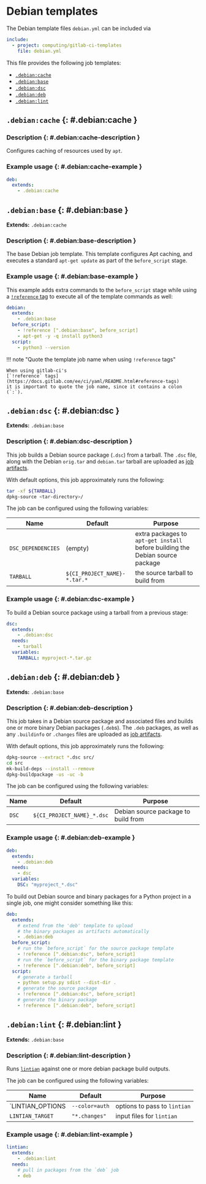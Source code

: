 # Debian templates

The Debian template files `debian.yml` can be included via

```yaml
include:
  - project: computing/gitlab-ci-templates
    file: debian.yml
```

This file provides the following job templates:

- [`.debian:cache`](#.debian:cache)
- [`.debian:base`](#.debian:base)
- [`.debian:dsc`](#.debian:dsc)
- [`.debian:deb`](#.debian:deb)
- [`.debian:lint`](#.debian:lint)

## `.debian:cache` {: #.debian:cache }

### Description {: #.debian:cache-description }

Configures caching of resources used by `apt`.

### Example usage {: #.debian:cache-example }

```yaml
deb:
  extends:
    - .debian:cache
```

## `.debian:base` {: #.debian:base }

**Extends:** `.debian:cache`

### Description {: #.debian:base-description }

The base Debian job template.
This template configures Apt caching, and executes a standard
`apt-get update` as part of the `before_script` stage.

### Example usage {: #.debian:base-example }

This example adds extra commands to the `before_script` stage while
using a
[`!reference` tag](https://docs.gitlab.com/ee/ci/yaml/README.html#reference-tags)
to execute all of the template commands as well:

```yaml
debian:
  extends:
    - .debian:base
  before_script:
    - !reference [".debian:base", before_script]
    - apt-get -y -q install python3
  script:
    - python3 --version
```

!!! note "Quote the template job name when using `!reference` tags"

    When using gitlab-ci's
    [`!reference` tags](https://docs.gitlab.com/ee/ci/yaml/README.html#reference-tags)
    it is important to quote the job name, since it contains a colon (`:`).

## `.debian:dsc` {: #.debian:dsc }

**Extends:** `.debian:base`

### Description {: #.debian:dsc-description }

This job builds a Debian source package (`.dsc`) from a tarball.
The `.dsc` file, along with the Debian `orig.tar` and `debian.tar` tarball
are uploaded as
[job artifacts](https://docs.gitlab.com/ee/ci/pipelines/job_artifacts.html).

With default options, this job approximately runs the following:

```bash
tar -xf ${TARBALL}
dpkg-source <tar-directory>/
```

The job can be configured using the following variables:

| Name               | Default                      | Purpose                                                                       |
| ------------------ | ---------------------------- | ----------------------------------------------------------------------------- |
| `DSC_DEPENDENCIES` | (empty)                      | extra packages to `apt-get install` before building the Debian source package |
| `TARBALL`          | `${CI_PROJECT_NAME}-*.tar.*` | the source tarball to build from                                              |

### Example usage {: #.debian:dsc-example }

To build a Debian source package using a tarball from a previous stage:

```yaml
dsc:
  extends:
    - .debian:dsc
  needs:
    - tarball
  variables:
    TARBALL: myproject-*.tar.gz
```

## `.debian:deb` {: #.debian:deb }

**Extends:** `.debian:base`

### Description {: #.debian:deb-description }

This job takes in a Debian source package and associated files and
builds one or more binary Debian packages (`.deb`s).
The `.deb` packages, as well as any `.buildinfo` or `.changes` files
are uploaded as
[job artifacts](https://docs.gitlab.com/ee/ci/pipelines/job_artifacts.html).

With default options, this job approximately runs the following:

```bash
dpkg-source --extract *.dsc src/
cd src
mk-build-deps --install --remove
dpkg-buildpackage -us -uc -b
```

The job can be configured using the following variables:

| Name  | Default                    | Purpose                             |
| ----- | -------------------------- | ----------------------------------- |
| `DSC` | `${CI_PROJECT_NAME}_*.dsc` | Debian source package to build from |

### Example usage {: #.debian:deb-example }

```yaml
deb:
  extends:
    - .debian:deb
  needs:
    - dsc
  variables:
    DSC: "myproject_*.dsc"
```

To build out Debian source and binary packages for a Python project in a
single job, one might consider something like this:

```yaml
deb:
  extends:
    # extend from the 'deb' template to upload
    # the binary packages as artifacts automatically
    - .debian:deb
  before_script:
    # run the `before_script` for the source package template
    - !reference [".debian:dsc", before_script]
    # run the `before_script` for the binary package template
    - !reference [".debian:deb", before_script]
  script:
    # generate a tarball
    - python setup.py sdist --dist-dir .
    # generate the source package
    - !reference [".debian:dsc", before_script]
    # generate the binary package
    - !reference [".debian:deb", before_script]
```

## `.debian:lint` {: #.debian:lint }

**Extends:** `.debian:base`

### Description {: #.debian:lint-description }

Runs [`lintian`](https://lintian.debian.org/) against one or more debian
package build outputs.

The job can be configured using the following variables:

| Name             | Default        | Purpose                      |
| ---------------- | -------------- | ---------------------------- |
| `LINTIAN_OPTIONS | `--color=auth` | options to pass to `lintian` |
| `LINTIAN_TARGET` | `"*.changes"`  | input files for `lintian`    |

### Example usage {: #.debian:lint-example }

```yaml
lintian:
  extends:
    - .debian:lint
  needs:
    # pull in packages from the `deb` job
    - deb
```
